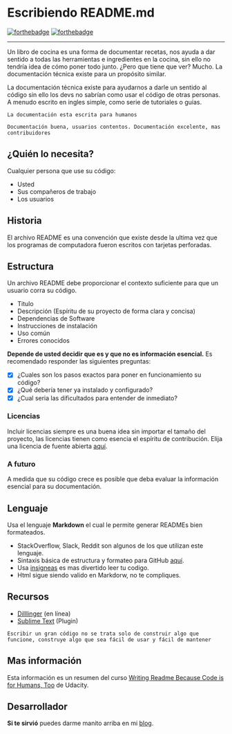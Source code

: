# Escribiendo README.md
[![forthebadge](https://forthebadge.com/images/badges/built-by-developers.svg)](https://forthebadge.com) [![forthebadge](https://forthebadge.com/images/badges/for-sharks.svg)](https://forthebadge.com)
______
Un libro de cocina es una forma de documentar recetas, nos ayuda a dar sentido a todas las herramientas e ingredientes en la cocina, sin ello no tendría idea de cómo poner todo junto. ¿Pero que tiene que ver? Mucho. La documentación técnica existe para un propósito similar.

La documentación técnica existe para ayudarnos a darle un sentido al código sin ello los devs no sabrían como usar el código de otras personas. A menudo escrito en ingles simple, como serie de tutoriales o guías.

`La documentación esta escrita para humanos`

`Documentación buena, usuarios contentos. Documentación excelente, mas contribuidores`

## ¿Quién lo necesita?
Cualquier persona que use su código:
- Usted
- Sus compañeros de trabajo
- Los usuarios

## Historia
El archivo README es una convención que existe desde la ultima vez que los programas de computadora fueron escritos con tarjetas perforadas.

## Estructura
Un archivo README debe proporcionar el contexto suficiente para que un usuario corra su código.

- Titulo
- Descripción (Espíritu de su proyecto de forma clara y concisa)
- Dependencias de Software
- Instrucciones de instalación
- Uso común
- Errores conocidos

**Depende de usted decidir que es y que no es información esencial.** Es recomendado responder las siguientes preguntas:
- [x] ¿Cuales son los pasos exactos para poner en funcionamiento su código?
- [x] ¿Qué debería tener ya instalado y configurado?
- [x] ¿Cual seria las dificultados para entender de inmediato?

### Licencias
Incluir licencias siempre es una buena idea sin importar el tamaño del proyecto, 
las licencias tienen como esencia el espíritu de contribución. Elija una licencia de fuente abierta [aquí](https://choosealicense.com/).

### A futuro
A medida que su código crece es posible que deba evaluar la información esencial para su documentación.

## Lenguaje
Usa el lenguaje **Markdown** el cual le permite generar READMEs bien formateados.
- StackOverflow, Slack, Reddit son algunos de los que utilizan este lenguaje.
- Sintaxis básica de estructura y formateo para GitHub [aquí](https://help.github.com/articles/basic-writing-and-formatting-syntax/#paragraphs-and-line-breaks).
- Usa [insigneas](https://forthebadge.com/) es mas divertido leer tu codigo.
- Html sigue siendo valido en Markdorw, no te compliques.


## Recursos
- [Dilllinger](https://dillinger.io/) (en línea)
- [Sublime Text](https://packagecontrol.io/packages/GitHub%20Flavored%20Markdown%20Preview) (Plugin)

`Escribir un gran código no se trata solo de construir algo que funcione, construye algo que sea fácil de usar y fácil de mantener`

## Mas información
Esta información es un resumen del curso [Writing Readme Because Code is for Humans, Too](https://www.udacity.com/course/writing-readmes--ud777) de Udacity.

## Desarrollador
**Si te sirvió** puedes darme manito arriba en mi [blog](https://www.facebook.com/fahedhermoza/).